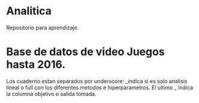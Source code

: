 # Analitica
Repositorio para aprendizaje.
# Base de datos de video Juegos hasta 2016.
Los cuaderno estan separados por underscore:  _indica si es solo analisis lineal o full con los diferentes metodos e hiperparametros. El ultimo _ indica la columna objetivo o salida tomada.
